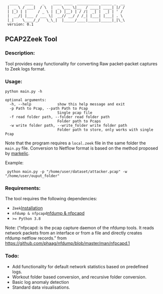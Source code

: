 ```
  ____   ____    _    ____ ____  __________ _____ _  __
 |  _ \ / ___|  / \  |  _ \___ \|__  / ____| ____| |/ /
 | |_) | |     / _ \ | |_) |__) | / /|  _| |  _| | ' /
 |  __/| |___ / ___ \|  __// __/ / /_| |___| |___| . \
 |_|    \____/_/   \_\_|  |_____/____|_____|_____|_|\_\
 version: 0.1
```

## PCAP2Zeek Tool

### Description:

Tool provides easy functionality for converting Raw packet-packet captures to Zeek logs format.

### Usage:
```
python main.py -h

optional arguments:
  -h, --help            show this help message and exit
  -p Path to Pcap, --path Path to Pcap
                        Single pcap file
  -f read folder path, --folder read folder path
                        Folder path to Pcaps
  -w write folder path, --write_folder write folder path
                        Folder path to store, only works with single Pcap
```
Note that the program requires a `local.zeek` file in the same folder the `main.py` file. 
Conversion to Netflow format is based on the method proposed by [markelic](https://markelic.de/how-to-get-netflow-from-a-pcap-file/).

Example:
```
 python main.py -p "/home/user/dataset/attacker.pcap" -w "/home/user/ouput_folder"
```
### Requirements:
The tool requires the following dependencies:

- ```Zeek```[Installation](https://docs.zeek.org/en/master/install.html)
- ```nfdump & nfpcapd```[nfdump & nfpcapd](https://github.com/phaag/nfdump)
- ```>= Python 3.8```


Note: (“nfpcapd: is the pcap capture daemon of the nfdump tools.
It reads network packets from an interface or from a file and directly creates nfdump netflow records.”
from https://github.com/phaag/nfdump/blob/master/man/nfpcapd.1
### Todo:
- Add functionality for default network statistics based on predefined logs. 
- Workout folder based conversion, and recursive folder conversion. 
- Basic log anomaly detection
- Standard data visualisations. 